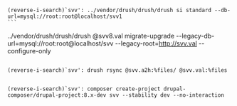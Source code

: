 
````
(reverse-i-search)`svv': ../vendor/drush/drush/drush si standard --db-url=mysql://root:root@localhost/svv1
```

````
../vendor/drush/drush/drush @svv8.val migrate-upgrade --legacy-db-url=mysql://root:root@localhost/svv --legacy-root=http://svv.val --configure-only
````

(reverse-i-search)`svv': drush rsync @svv.a2h:%files/ @svv.val:%files


(reverse-i-search)`svv': composer create-project drupal-composer/drupal-project:8.x-dev svv --stability dev --no-interaction

